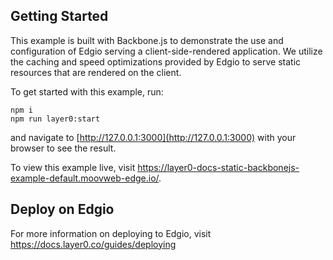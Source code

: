## Getting Started

This example is built with Backbone.js to demonstrate the use and configuration of Edgio serving a client-side-rendered application. We utilize the caching and speed optimizations provided by Edgio to serve static resources that are rendered on the client.

To get started with this example, run:

```
npm i
npm run layer0:start
```

and navigate to [http://127.0.0.1:3000](http://127.0.0.1:3000) with your browser to see the result.

To view this example live, visit https://layer0-docs-static-backbonejs-example-default.moovweb-edge.io/.

## Deploy on Edgio

For more information on deploying to Edgio, visit https://docs.layer0.co/guides/deploying

